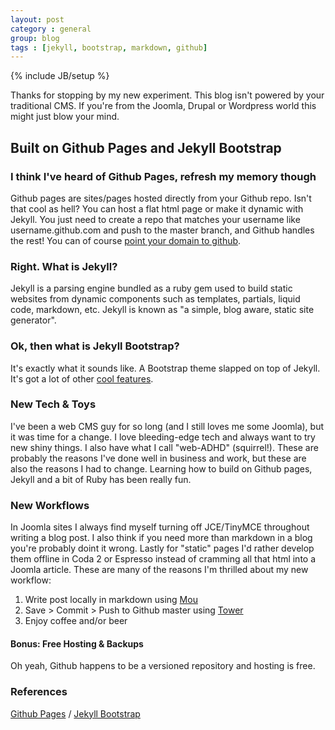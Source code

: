 ```yaml
---
layout: post
category : general
group: blog
tags : [jekyll, bootstrap, markdown, github]
---
```

{% include JB/setup %}

Thanks for stopping by my new experiment. This blog isn't powered by your traditional CMS. If you're from the Joomla, Drupal or Wordpress world this might just blow your mind.

## Built on Github Pages and Jekyll Bootstrap

### I think I've heard of Github Pages, refresh my memory though

Github pages are sites/pages hosted directly from your Github repo. Isn't that cool as hell? You can host a flat html page or make it dynamic with Jekyll. You just need to create a repo that matches your username like username.github.com and push to the master branch, and Github handles the rest! You can of course [point your domain to github](https://help.github.com/articles/setting-up-a-custom-domain-with-pages).

### Right. What is Jekyll?

Jekyll is a parsing engine bundled as a ruby gem used to build static websites from dynamic components such as templates, partials, liquid code, markdown, etc. Jekyll is known as "a simple, blog aware, static site generator".

### Ok, then what is Jekyll Bootstrap?

It's exactly what it sounds like. A Bootstrap theme slapped on top of Jekyll. It's got a lot of other [cool features](http://jekyllbootstrap.com/).

### New Tech & Toys

I've been a web CMS guy for so long (and I still loves me some Joomla), but it was time for a change. I love bleeding-edge tech and always want to try new shiny things. I also have what I call "web-ADHD" (squirrel!). These are probably the reasons I've done well in business and work, but these are also the reasons I had to change. Learning how to build on Github pages, Jekyll and a bit of Ruby has been really fun.

### New Workflows

In Joomla sites I always find myself turning off JCE/TinyMCE throughout writing a blog post. I also think if you need more than markdown in a blog you're probably doint it wrong. Lastly for "static" pages I'd rather develop them offline in Coda 2 or Espresso instead of cramming all that html into a Joomla article. These are many of the reasons I'm thrilled about my new workflow:

1. Write post locally in markdown using [Mou](http://mouapp.com/)
2. Save > Commit > Push to Github master using [Tower](http://www.git-tower.com/)
3. Enjoy coffee and/or beer

#### Bonus: Free Hosting & Backups
Oh yeah, Github happens to be a versioned repository and hosting is free.



### References

[Github Pages](http://pages.github.com/) / 
[Jekyll Bootstrap](http://jekyllbootstrap.com/)
